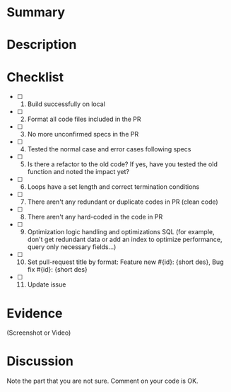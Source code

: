 <!--
  Put an easy title to understand.
  Don't forget to set reviewers and assignees.
-->

# Summary
<!-- What was done? -->

# Description
<!-- Write detailed explanations, URL of explanatory materials, Issue ticket, etc -->

# Checklist
<!-- Write review checklist for dev and reviewer -->
- [ ] 1. Build successfully on local
- [ ] 2. Format all code files included in the PR
- [ ] 3. No more unconfirmed specs in the PR
- [ ] 4. Tested the normal case and error cases following specs
- [ ] 5. Is there a refactor to the old code? If yes, have you tested the old function and noted the impact yet?
- [ ] 6. Loops have a set length and correct termination conditions
- [ ] 7. There aren't any redundant or duplicate codes in PR (clean code)
- [ ] 8. There aren't any hard-coded in the code in PR
- [ ] 9. Optimization logic handling and optimizations SQL (for example, don't get redundant data or add an index to optimize performance, query only necessary fields...)
- [ ] 10. Set pull-request title by format: Feature new #{id}: {short des}, Bug fix #{id}: {short des}
- [ ] 11. Update issue

# Evidence
(Screenshot or Video)

# Discussion
Note the part that you are not sure. Comment on your code is OK.
